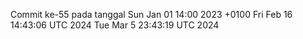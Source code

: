 Commit ke-55 pada tanggal Sun Jan 01 14:00 2023 +0100
Fri Feb 16 14:43:06 UTC 2024
Tue Mar  5 23:43:19 UTC 2024
